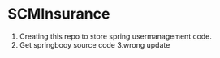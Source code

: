 # SCMInsurance

1. Creating this repo to store spring usermanagement code.
2. Get springbooy source code
3.wrong update
